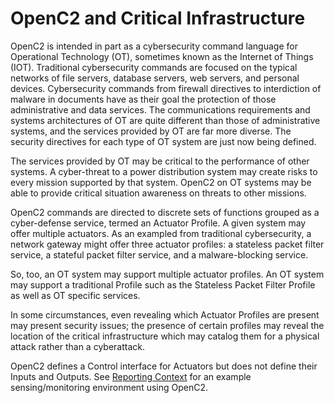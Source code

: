 # OpenC2 and Critical Infrastructure

OpenC2 is intended in part as a cybersecurity command language for Operational Technology (OT), sometimes known as the Internet of Things (IOT). Traditional cybersecurity commands are focused on the typical networks of file servers, database servers, web servers, and personal devices. Cybersecurity commands from firewall directives to interdiction of malware in documents have as their goal the protection of those administrative and data services. The communications requirements and systems architectures of OT are quite different than those of administrative systems, and the services provided by OT are far more diverse. The security directives for each type of OT system are just now being defined.

The services provided by OT may be critical to the performance of other systems. A cyber-threat to a power distribution system may create risks to every mission supported by that system. OpenC2 on OT systems may be able to provide critical situation awareness on threats to other missions.

OpenC2 commands are directed to discrete sets of functions grouped as a cyber-defense service, termed an Actuator Profile. A given system may offer multiple actuators. As an exampled from traditional cybersecurity, a network gateway might offer three actuator profiles: a stateless packet filter service, a stateful packet filter service, and a malware-blocking service.

So, too, an OT system may support multiple actuator profiles. An OT system may support a traditional Profile such as the Stateless Packet Filter Profile as well as OT specific services. 

In some circumstances, even revealing which Actuator Profiles are present may present security issues; the presence of certain profiles may reveal the location of the critical infrastructure which may catalog them for a physical attack rather than a cyberattack.

OpenC2 defines a Control interface for Actuators but does not define their Inputs and Outputs. See [Reporting Context](Reporting%20Context.jpg) for an example sensing/monitoring environment using OpenC2.
